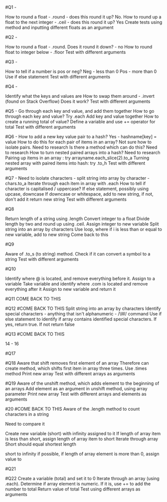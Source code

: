 #Q1 -

How to round a float - .round - does this round it up? No.
How to round up a float to the next integer - .ceil - does this round it up? Yes
Create tests using method and inputting different floats as an argument

#Q2 -

How to round a float - .round.
Does it round it down? - no
How to round float to integer below - .floor
Test with different arguments

#Q3 -

How to tell if a number is pos or neg?
Neg - less than 0
Pos - more than 0
Use if else statement
Test with different arguments

#Q4 -

Identify what the keys and values are
How to swap them around - .invert (found on Stack Overflow)
Does it work?
Test with different arguments

#Q5 -
Go through each key and value, and add them together
How to go through each key and value? Try .each
Add key and value together
How to create a running total of value? Define a variable and use += operator for total
Test with different arguments

#Q6 -
How to add a new key value pair to a hash? Yes - hashname[key] = value
How to do this for each pair of items in an array? Not sure how to isolate pairs. Need to research
Is there a method which can do this? Need to research
How to turn nested paired arrays into a hash? Need to research
Pairing up items in an array : try arrayname.each_slice(2).to_a
Turning nested array with paired items into hash: try .to_h
Test with different arguments

#Q7 -
Need to isolate characters - split string into array by character - chars.to_a
Iterate through each item in array with .each
How to tell if character is capitalised / uppercase? If else statement, possibly using upcase, downcase
If downcase or whitespace, add to new string, if not, don't add it
return new string
Test with different arguments

#Q8

Return length of a string using .length
Convert integer to a float
Divide length by two and round up using .ceil. Assign integer to new variable
Split string into an array by characters
Use loop, where if i is less than or equal to new variable, add to new string
Come back to this

#Q9

Aware of .to_s (to string) method. Check if it can convert a symbol to a string
Test with different arguments

#Q10

Identify where @ is located, and remove everything before it. Assign to a variable
Take variable and identify where .com is located and remove everything after it
Assign to new variable and return it

#Q11
COME BACK TO THIS

#Q12
#COME BACK TO THIS
Split string into an array by characters
Identify special characters - anything that isn't alphanumeric - /\W/ command
Use if else statement to identify if array contains identified special characters.
If yes, return true. If not return false

#Q13
#COME BACK TO THIS

14 - 16

#Q17

#Q18
Aware that shift removes first element of an array
Therefore can create method, which shifts first item in array three times. Use .times method
Print new array
Test with different arrays as arguments

#Q19
Aware of the unshift method, which adds element to the beginning of an arrays
Add element as an argument in unshift method, using array parameter
Print new array
Test with different arrays and elements as arguments

#20
#COME BACK TO THIS
Aware of the .length method to count characters in a string

Need to compare it

Create new variable (short) with infinity assigned to it
If length of array item is less than short, assign length of array item to short
Iterate through array
Short should equal shortest length

short to infinity if possible, if length of array element is more than 0, assign value to

#Q21

#Q22
Create a variable (total) and set it to 0
Iterate through an array (using .each).
Determine if array element is numeric.
If it is, use += to add the number to total
Return value of total
Test using different arrays as arguments
